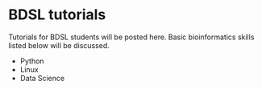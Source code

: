 # BDSL tutorials

Tutorials for BDSL students will be posted here. Basic bioinformatics skills listed below will be discussed. 

* Python 
* Linux
* Data Science 
